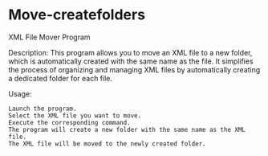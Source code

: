 # Move-createfolders
XML File Mover Program

Description:
This program allows you to move an XML file to a new folder, which is automatically created with the same name as the file. It simplifies the process of organizing and managing XML files by automatically creating a dedicated folder for each file.

Usage:

    Launch the program.
    Select the XML file you want to move.
    Execute the corresponding command.
    The program will create a new folder with the same name as the XML file.
    The XML file will be moved to the newly created folder.

